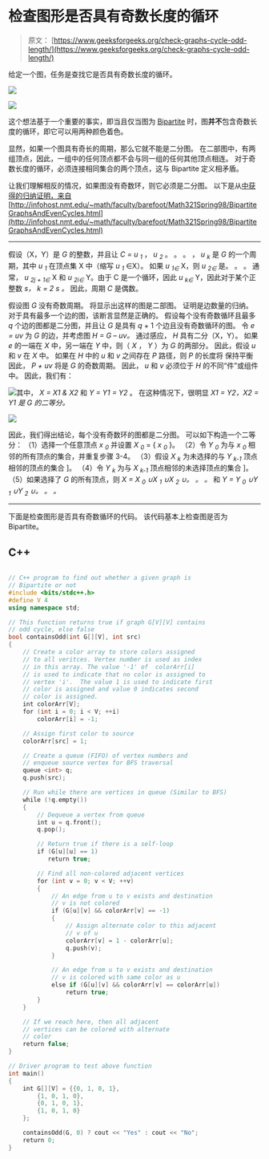 # 检查图形是否具有奇数长度的循环

> 原文： [https://www.geeksforgeeks.org/check-graphs-cycle-odd-length/](https://www.geeksforgeeks.org/check-graphs-cycle-odd-length/)

给定一个图，任务是查找它是否具有奇数长度的循环。

![](img/85a6f37cb7a8268dc6e68835117f6c8f.png)

![](img/251fb6c0d2bad3d10300fbb9eea310c1.png)

这个想法基于一个重要的事实，即当且仅当图为 [Bipartite](https://www.geeksforgeeks.org/bipartite-graph/) 时，图**并不**包含奇数长度的循环，即它可以用两种颜色着色。

显然，如果一个图具有奇长的周期，那么它就不能是二分图。 在二部图中，有两组顶点，因此，一组中的任何顶点都不会与同一组的任何其他顶点相连。 对于奇数长度的循环，必须连接相同集合的两个顶点，这与 Bipartite 定义相矛盾。

让我们理解相反的情况，如果图没有奇数环，则它必须是二分图。 以下是从[中获得的归纳证明，来自](http://infohost.nmt.edu/~math/faculty/barefoot/Math321Spring98/BipartiteGraphsAndEvenCycles.html) [http://infohost.nmt.edu/~math/faculty/barefoot/Math321Spring98/BipartiteGraphsAndEvenCycles.html](http://infohost.nmt.edu/~math/faculty/barefoot/Math321Spring98/BipartiteGraphsAndEvenCycles.html)

* * *

假设（X，Y）是 *G* 的整数，并且让 *C = u <sub>1</sub>* ， *u <sub>2</sub>* 。 。 。 ， *u <sub>k</sub>* 是 *G* 的一个周期，其中 *u <sub>1</sub>* 在顶点集 X 中（缩写 *u <sub>1</sub>* ∈X）。 如果 *u <sub>1∈</sub>* X，则 *u <sub>2∈</sub>* 是。 。 。 通常， *u <sub>2j + 1∈</sub>* X 和 *u <sub>2i∈</sub>* Y。由于 C 是一个循环，因此 *u <sub>k∈</sub>* Y，因此对于某个正整数 *s， *k* = 2 *s* 。* 因此，周期 *C* 是偶数。

假设图 *G* 没有奇数周期。 将显示出这样的图是二部图。 证明是边数量的归纳。 对于具有最多一个边的图，该断言显然是正确的。 假设每个没有奇数循环且最多 *q* 个边的图都是二分图，并且让 *G* 是具有 *q* + 1 个边且没有奇数循环的图。 令 *e = uv* 为 *G* 的边，并考虑图 *H = G – uv。* 通过感应， *H* 具有二分（X，Y）。 如果 *e* 的一端在 *X* 中，另一端在 *Y* 中，则（ *X* ， *Y* ）为 *G* 的两部分。 因此，假设 *u* 和 *v* 在 *X* 中。 如果在 *H* 中的 *u* 和 *v* 之间存在 *P* 路径，则 *P* 的长度将 保持平衡 因此， *P + uv* 将是 *G* 的奇数周期。 因此， *u* 和 *v* 必须位于 *H* 的不同“件”或组件中。 因此，我们有：

![](img/eb5ef74b13f35148ed8489bfc06eccce.png)其中， *X = X1 & X2* 和 *Y = Y1 = Y2* 。 在这种情况下，很明显 *X1 = Y2，X2 = Y1 是 *G 的二等分。**

![](img/9088aaa6e243d2e6f0e31661bab3f80a.png)

因此，我们得出结论，每个没有奇数环的图都是二分图。 可以如下构造一个二等分：
（1）选择一个任意顶点 *x <sub>0</sub>* 并设置 *X <sub>0</sub>* = { *x <sub>0</sub>* }。
（2）令 *Y <sub>0</sub>* 为与 *x <sub>0</sub>* 相邻的所有顶点的集合，并重复步骤 3-4。
（3）假设 *X <sub>k</sub>* 为未选择的与 *Y <sub>k-1</sub>* 顶点相邻的顶点的集合 ]。
（4）令 *Y <sub>k</sub>* 为与 *X <sub>k-1</sub>* 顶点相邻的未选择顶点的集合 ]。
（5）如果选择了 *G* 的所有顶点，则
*X = X <sub>0</sub> ∪X <sub>1</sub> ∪X <sub>2</sub> ∪。 。 。* 和 *Y = Y <sub>0</sub> ∪Y <sub>1</sub> ∪Y <sub>2</sub> ∪。 。 。*

* * *

下面是检查图形是否具有奇数循环的代码。 该代码基本上检查图是否为 Bipartite。

## C++

```cpp

// C++ program to find out whether a given graph is 
// Bipartite or not 
#include <bits/stdc++.h> 
#define V 4 
using namespace std; 

// This function returns true if graph G[V][V] contains 
// odd cycle, else false 
bool containsOdd(int G[][V], int src) 
{ 
    // Create a color array to store colors assigned  
    // to all veritces. Vertex number is used as index  
    // in this array. The value '-1' of  colorArr[i]  
    // is used to indicate that no color is assigned to 
    // vertex 'i'.  The value 1 is used to indicate first  
    // color is assigned and value 0 indicates second  
    // color is assigned. 
    int colorArr[V]; 
    for (int i = 0; i < V; ++i) 
        colorArr[i] = -1; 

    // Assign first color to source 
    colorArr[src] = 1; 

    // Create a queue (FIFO) of vertex numbers and  
    // enqueue source vertex for BFS traversal 
    queue <int> q; 
    q.push(src); 

    // Run while there are vertices in queue (Similar to BFS) 
    while (!q.empty()) 
    { 
        // Dequeue a vertex from queue  
        int u = q.front(); 
        q.pop(); 

        // Return true if there is a self-loop  
        if (G[u][u] == 1) 
           return true;   

        // Find all non-colored adjacent vertices 
        for (int v = 0; v < V; ++v) 
        { 
            // An edge from u to v exists and destination 
            // v is not colored 
            if (G[u][v] && colorArr[v] == -1) 
            { 
                // Assign alternate color to this adjacent 
                // v of u 
                colorArr[v] = 1 - colorArr[u]; 
                q.push(v); 
            } 

            // An edge from u to v exists and destination 
            // v is colored with same color as u 
            else if (G[u][v] && colorArr[v] == colorArr[u]) 
                return true; 
        } 
    } 

    // If we reach here, then all adjacent  
    // vertices can be colored with alternate 
    // color 
    return false; 
} 

// Driver program to test above function 
int main() 
{ 
    int G[][V] = {{0, 1, 0, 1}, 
        {1, 0, 1, 0}, 
        {0, 1, 0, 1}, 
        {1, 0, 1, 0} 
    }; 

    containsOdd(G, 0) ? cout << "Yes" : cout << "No"; 
    return 0; 
} 

```